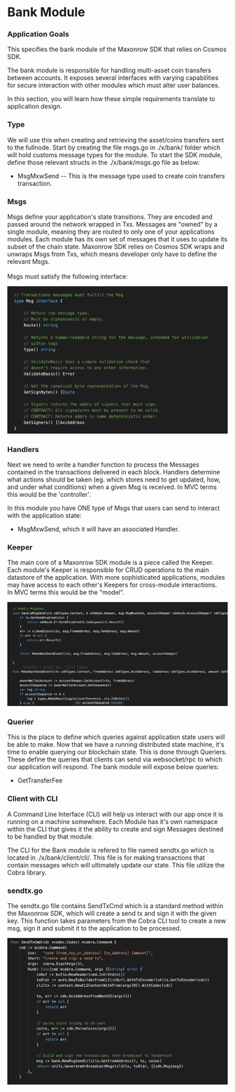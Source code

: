 # Bank Module

### Application Goals

This specifies the bank module of the Maxonrow SDK that relies on Cosmos SDK.

The bank module is responsible for handling multi-asset coin transfers between accounts. It exposes several interfaces with varying capabilities for secure interaction with other modules which must alter user balances.

In this section, you will learn how these simple requirements translate to application design.

### Type

We will use this when creating and retrieving the asset/coins transfers sent to the fullnode. 
Start by creating the file msgs.go in ./x/bank/ folder which will hold customs message types for the module.
To start the SDK module, define those relevant structs in the ./x/bank/msgs.go file as below:

* MsgMxwSend
-- This is the message type used to create coin transfers transaction. 


### Msgs

Msgs define your application's state transitions. They are encoded and passed around the network wrapped in Txs. 
Messages are "owned" by a single module, meaning they are routed to only one of your applications modules. 
Each module has its own set of messages that it uses to update its subset of the chain state. 
Maxonrow SDK relies on Cosmos SDK wraps and unwraps Msgs from Txs, which means developer only have to define the relevant Msgs. <br/><br/>
Msgs must satisfy the following interface:

![Image-1](pic/node_cli_bank-01.png)  


### Handlers

Next we need to write a handler function to process the Messages contained in the transactions delivered in each block. Handlers determine what actions should be taken (eg. which stores need to get updated, how, and under what conditions) when a given Msg is received. In MVC terms this would be the 'controller'.

In this module you have ONE type of Msgs that users can send to interact with the application state: 

* MsgMxwSend, which it will have an associated Handler.


### Keeper

The main core of a Maxonrow SDK module is a piece called the Keeper. 
Each module's Keeper is responsible for CRUD operations to the main datastore of the application. 
With more sophisticated applications, modules may have access to each other's Keepers 
for cross-module interactions. <br/>In MVC terms this would be the "model". 

![Image-2](pic/node_cli_bank-02.png)  


### Querier

This is the place to define which queries against application state users will be able to make. 
Now that we have a running distributed state machine, 
it's time to enable querying our blockchain state. This is done through Queriers. 
These define the queries that clients can send via websocket/rpc to which our application will respond. 
The bank module will expose below queries:

* GetTransferFee

### Client with CLI
A Command Line Interface (CLI) will help us interact with our app once it is running on a machine somewhere. Each Module has it's own namespace within the CLI that gives it the ability to create and sign Messages destined to be handled by that module. 

The CLI for the Bank module is refered to file named sendtx.go which is located in ./x/bank/client/cli/. This file is for making transactions that contain messages which will ultimately update our state. This file utilize the Cobra library.


### sendtx.go
The sendtx.go file contains SendTxCmd which is a standard method within the Maxonrow SDK, which will create a send tx and sign it with the given key.
This function takes parameters from the Cobra CLI tool to create a new msg, sign it and submit it to the application to be processed. 

![Image-3](pic/node_cli_bank-03.png)  
